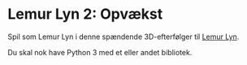 # Lemur Lyn 2: Opvækst

Spil som Lemur Lyn i denne spændende 3D-efterfølger
til [Lemur Lyn](https://github.com/nqpz/lemurlyn).

Du skal nok have Python 3 med et eller andet bibliotek.
